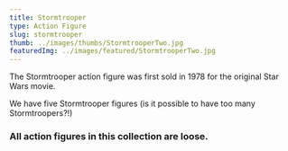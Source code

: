 ```yaml
---
title: Stormtrooper
type: Action Figure
slug: stormtrooper
thumb: ../images/thumbs/StormtrooperTwo.jpg
featuredImg: ../images/featured/StormtrooperTwo.jpg
---
```


The Stormtrooper action figure was first sold in 1978 for the original Star Wars movie.

We have five Stormtrooper figures (is it possible to have too many Stormtroopers?!)

### All action figures in this collection are loose.